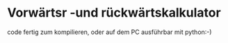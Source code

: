 # Vorwärtsr -und rückwärtskalkulator
code fertig zum kompilieren, oder auf dem PC ausführbar mit python:-)
